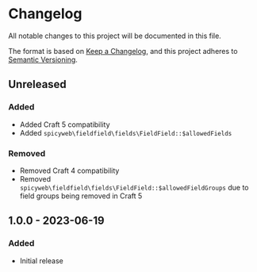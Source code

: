# Changelog

All notable changes to this project will be documented in this file.

The format is based on [Keep a Changelog](https://keepachangelog.com/en/1.0.0/),
and this project adheres to [Semantic Versioning](https://semver.org/spec/v2.0.0.html).

## Unreleased

### Added
- Added Craft 5 compatibility
- Added `spicyweb\fieldfield\fields\FieldField::$allowedFields`

### Removed
- Removed Craft 4 compatibility
- Removed `spicyweb\fieldfield\fields\FieldField::$allowedFieldGroups` due to field groups being removed in Craft 5

## 1.0.0 - 2023-06-19

### Added
- Initial release
